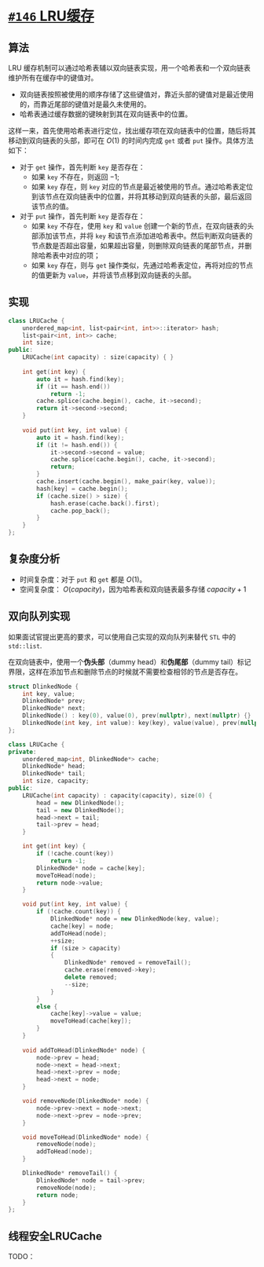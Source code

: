 # [`#146` LRU缓存](https://leetcode.cn/problems/lru-cache/)

## 算法

LRU 缓存机制可以通过哈希表辅以双向链表实现，用一个哈希表和一个双向链表维护所有在缓存中的键值对。

- 双向链表按照被使用的顺序存储了这些键值对，靠近头部的键值对是最近使用的，而靠近尾部的键值对是最久未使用的。
- 哈希表通过缓存数据的键映射到其在双向链表中的位置。

这样一来，首先使用哈希表进行定位，找出缓存项在双向链表中的位置，随后将其移动到双向链表的头部，即可在 $O(1)$ 的时间内完成 `get` 或者 `put` 操作。具体方法如下：

- 对于 `get` 操作，首先判断 `key` 是否存在：
  - 如果 `key` 不存在，则返回 $-1$;
  - 如果 `key` 存在，则 `key` 对应的节点是最近被使用的节点。通过哈希表定位到该节点在双向链表中的位置，并将其移动到双向链表的头部，最后返回该节点的值。
- 对于 `put` 操作，首先判断 `key` 是否存在：
  - 如果 `key` 不存在，使用 `key` 和 `value` 创建一个新的节点，在双向链表的头部添加该节点，并将 `key` 和该节点添加进哈希表中。然后判断双向链表的节点数是否超出容量，如果超出容量，则删除双向链表的尾部节点，并删除哈希表中对应的项；
  - 如果 `key` 存在，则与 `get` 操作类似，先通过哈希表定位，再将对应的节点的值更新为 `value`，并将该节点移到双向链表的头部。

## 实现

```cpp
class LRUCache {
    unordered_map<int, list<pair<int, int>>::iterator> hash;
    list<pair<int, int>> cache;
    int size;
public:
    LRUCache(int capacity) : size(capacity) { }
    
    int get(int key) {
        auto it = hash.find(key);
        if (it == hash.end())
            return -1;
        cache.splice(cache.begin(), cache, it->second);
        return it->second->second;
    }
    
    void put(int key, int value) {
        auto it = hash.find(key);
        if (it != hash.end()) {
            it->second->second = value;
            cache.splice(cache.begin(), cache, it->second);
            return;
        }
        cache.insert(cache.begin(), make_pair(key, value));
        hash[key] = cache.begin();
        if (cache.size() > size) {
            hash.erase(cache.back().first);
            cache.pop_back();
        }
    }
};
```

## 复杂度分析

- 时间复杂度：对于 `put` 和 `get` 都是 $O(1)$。
- 空间复杂度： $O(capacity)$，因为哈希表和双向链表最多存储 $capacity + 1$

## 双向队列实现

如果面试官提出更高的要求，可以使用自己实现的双向队列来替代 `STL` 中的 `std::list`.

在双向链表中，使用一个**伪头部**（dummy head）和**伪尾部**（dummy tail）标记界限，这样在添加节点和删除节点的时候就不需要检查相邻的节点是否存在。

```cpp
struct DlinkedNode {
    int key, value;
    DlinkedNode* prev;
    DlinkedNode* next;
    DlinkedNode() : key(0), value(0), prev(nullptr), next(nullptr) {}
    DlinkedNode(int key, int value): key(key), value(value), prev(nullptr), next(nullptr) {}
};

class LRUCache {
private:
    unordered_map<int, DlinkedNode*> cache;
    DlinkedNode* head;
    DlinkedNode* tail;
    int size, capacity;
public:
    LRUCache(int capacity) : capacity(capacity), size(0) {
        head = new DlinkedNode();
        tail = new DlinkedNode();
        head->next = tail;
        tail->prev = head;
    }

    int get(int key) {
        if (!cache.count(key))
            return -1;
        DlinkedNode* node = cache[key];
        moveToHead(node);
        return node->value;
    }

    void put(int key, int value) {
        if (!cache.count(key)) {
            DlinkedNode* node = new DlinkedNode(key, value);
            cache[key] = node;
            addToHead(node);
            ++size;
            if (size > capacity)
            {
                DlinkedNode* removed = removeTail();
                cache.erase(removed->key);
                delete removed;
                --size;
            }
        }
        else {
            cache[key]->value = value;
            moveToHead(cache[key]);
        }
    }
    
    void addToHead(DlinkedNode* node) {
        node->prev = head;
        node->next = head->next;
        head->next->prev = node;
        head->next = node;
    }

    void removeNode(DlinkedNode* node) {
        node->prev->next = node->next;
        node->next->prev = node->prev;
    }

    void moveToHead(DlinkedNode* node) {
        removeNode(node);
        addToHead(node);
    }

    DlinkedNode* removeTail() {
        DlinkedNode* node = tail->prev;
        removeNode(node);
        return node;
    }
};
```

## 线程安全LRUCache

TODO：
